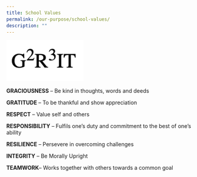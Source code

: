 ```yaml
---
title: School Values
permalink: /our-purpose/school-values/
description: ""
---
```

<img src="/images/G2R3IT.png" 
     style="width:40%">


**GRACIOUSNESS** – Be kind in thoughts, words and deeds

**GRATITUDE** – To be thankful and show appreciation

**RESPECT** – Value self and others

**RESPONSIBILITY** – Fulfils one’s duty and commitment to the best of one’s ability

**RESILIENCE** – Persevere in overcoming challenges

**INTEGRITY** – Be Morally Upright

**TEAMWORK**– Works together with others towards a common goal